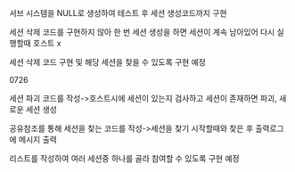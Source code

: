 서브 시스템을 NULL로 생성하여 테스트 후 세션 생성코드까지 구현

세션 삭제 코드를 구현하지 않아 한 번 세션 생성을 하면 세션이 계속 남아있어 다시 실행할때 호스트 x

세션 삭제 코드 구현 및 해당 세션을 찾을 수 있도록 구현 예정



0726

세션 파괴 코드를 작성->호스트시에 세션이 있는지 검사하고 세션이 존재하면 파괴, 새로운 세션 생성

공유참조를 통해 세션을 찾는 코드를 작성->세션을 찾기 시작할때와 찾은 후 출력로그에 메시지 출력

리스트를 작성하여 여러 세션중 하나를 골라 참여할 수 있도록 구현 예정

